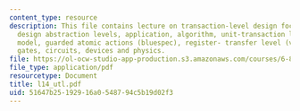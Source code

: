```yaml
---
content_type: resource
description: This file contains lecture on transaction-level design focussing on hardware
  design abstraction levels, application, algorithm, unit-transaction level (UTL)
  model, guarded atomic actions (bluespec), register- transfer level (verilog RTL),
  gates, circuits, devices and physics.
file: https://ol-ocw-studio-app-production.s3.amazonaws.com/courses/6-884-complex-digital-systems-spring-2005/51647b25192916a0548794c5b19d02f3_l14_utl.pdf
file_type: application/pdf
resourcetype: Document
title: l14_utl.pdf
uid: 51647b25-1929-16a0-5487-94c5b19d02f3
---
```

